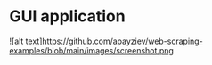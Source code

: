 # GUI application 

![alt text]<https://github.com/apayziev/web-scraping-examples/blob/main/images/screenshot.png>

